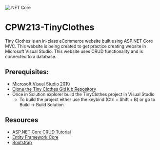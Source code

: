 ![.NET Core](https://github.com/JacobGjerstad/CPW213-TinyClothes/workflows/.NET%20Core/badge.svg)

# CPW213-TinyClothes
Tiny Clothes is an in-class eCommerce website built using ASP.NET Core MVC. This website is being created
to get practice creating website in Microsoft Visual Studio. This website uses CRUD functionality and is 
connected to a database.

## Prerequisites:
* [Microsoft Visual Studio 2019](https://developer.microsoft.com/en-us/windows/downloads)
* [Clone the Tiny Clothes GitHub Repository](https://github.com/JacobGjerstad/CPW213-TinyClothes)
* Once in Solution explorer build the TinyClothes project in Visual Studio
  * To build the project either use the keybind (Ctrl + Shift + B) or go to Build -> Build Solution
  
## Resources
* [ASP.NET Core CRUD Tutorial](https://docs.microsoft.com/en-us/aspnet/core/data/ef-mvc/intro?view=aspnetcore-3.1)
* [Entity Framework Core](https://docs.microsoft.com/en-us/ef/core/)
* [Bootstrap](https://getbootstrap.com/)
